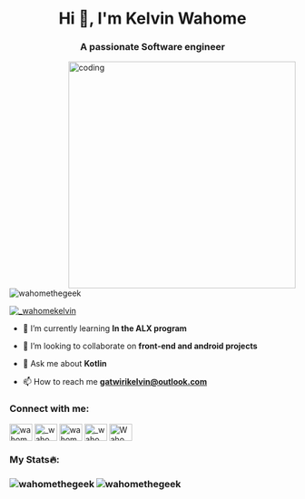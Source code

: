 <h1 align="center">Hi 👋, I'm Kelvin Wahome</h1>
<h3 align="center">A passionate Software engineer</h3>
<img align="right" alt="coding" width="400" src="https://raw.githubusercontent.com/TheDudeThatCode/TheDudeThatCode/master/Assets/Developer.gif">

<p align="left"> <img src="https://komarev.com/ghpvc/?username=wahomethegeek&label=Profile%20views&color=0e75b6&style=flat" alt="wahomethegeek" /> </p>

<p align="left"> <a href="https://twitter.com/_wahomekelvin" target="blank"><img src="https://img.shields.io/twitter/follow/_wahomekelvin?logo=twitter&style=for-the-badge" alt="_wahomekelvin" /></a> </p>

- 🌱 I’m currently learning **In the ALX program**

- 👯 I’m looking to collaborate on **front-end and android projects**

- 💬 Ask me about **Kotlin**

- 📫 How to reach me **gatwirikelvin@outlook.com**

<h3 align="left">Connect with me:</h3>
<p align="left">
<a href="https://dev.to/wahomethegeek" target="blank"><img align="center" src="https://raw.githubusercontent.com/rahuldkjain/github-profile-readme-generator/master/src/images/icons/Social/devto.svg" alt="wahomethegeek" height="30" width="40" /></a>
<a href="https://twitter.com/_wahomekelvin" target="blank"><img align="center" src="https://raw.githubusercontent.com/rahuldkjain/github-profile-readme-generator/master/src/images/icons/Social/twitter.svg" alt="_wahomekelvin" height="30" width="40" /></a>
<a href="https://linkedin.com/in/wahome-gatwiri-krivety" target="blank"><img align="center" src="https://raw.githubusercontent.com/rahuldkjain/github-profile-readme-generator/master/src/images/icons/Social/linked-in-alt.svg" alt="wahome-gatwiri-krivety" height="30" width="40" /></a>
<a href="https://instagram.com/_wahome__" target="blank"><img align="center" src="https://raw.githubusercontent.com/rahuldkjain/github-profile-readme-generator/master/src/images/icons/Social/instagram.svg" alt="_wahome__" height="30" width="40" /></a>
<a href="https://www.youtube.com/@wahomethegeek" target="blank"><img align="center" src="https://raw.githubusercontent.com/rahuldkjain/github-profile-readme-generator/master/src/images/icons/Social/youtube.svg" alt="Wahomethegeek" height="30" width="40" /></a>
</p>


<h3 align="left">My Stats🔥:<h3>

<p><img align="left" src="https://github-readme-stats.vercel.app/api/top-langs?username=wahomethegeek&show_icons=true&locale=en&layout=compact" alt="wahomethegeek" /></p>
  
<p><img align="center" src="https://github-readme-streak-stats.herokuapp.com/?user=wahomethegeek&" alt="wahomethegeek" /></p>




